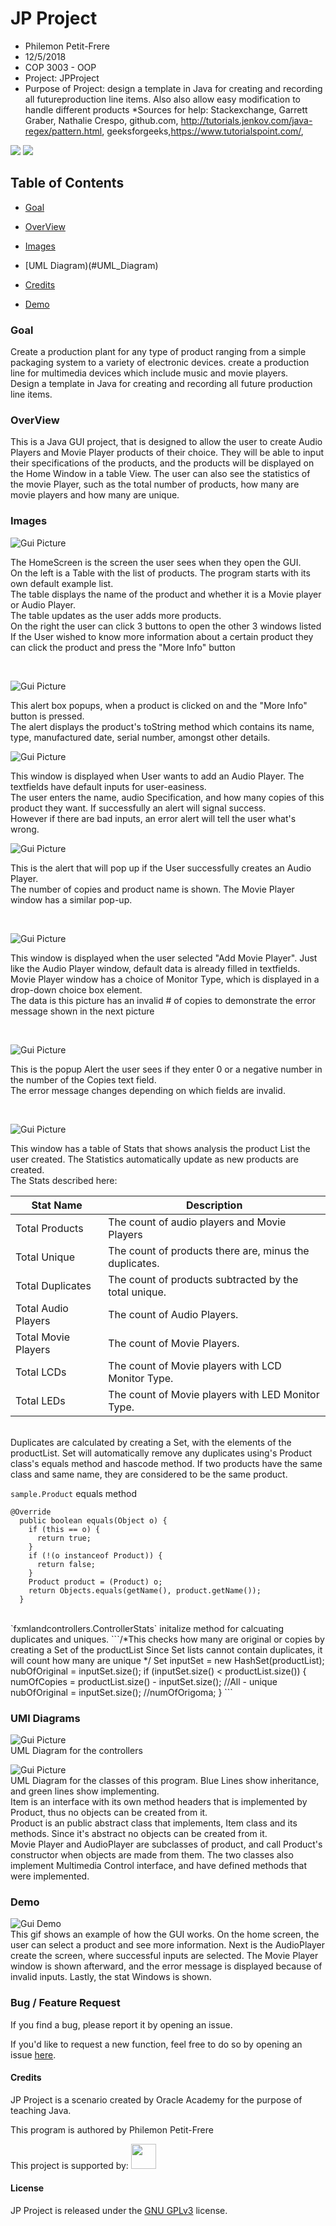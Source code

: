 # JP Project

 * Philemon Petit-Frere
 * 12/5/2018
 * COP 3003 - OOP
 * Project: JPProject
 * Purpose of Project: design a template in Java for creating and recording all futureproduction line items. Also also allow easy modification to handle different products
 *Sources for help: Stackexchange,  Garrett Graber, Nathalie Crespo, github.com, http://tutorials.jenkov.com/java-regex/pattern.html, geeksforgeeks,https://www.tutorialspoint.com/, 
 
 <img src="https://img.shields.io/badge/release-v1.1.0-blue.svg" />
<img src="https://img.shields.io/badge/package-v2.0.0-orange.svg" />

## Table of Contents
- [Goal](#Goal)
- [OverView](#OverView)
- [Images](#Images)
- [UML Diagram)(#UML_Diagram)

- [Credits](#Credits)
- [Demo](#Demo)
 
<h3>Goal</h4>
<p>Create a production plant for any type of product ranging from a simple packaging system to a variety of electronic devices.
create a production line for multimedia devices which include music and movie players.
<br>Design a template in Java for creating and recording all future production line items.  

<h3>OverView</h3>
This is a Java GUI project, that is designed to allow the user to create Audio Players and Movie Player products of their choice. They will be able to input their specifications of the products, and the products will be displayed on the Home Window in a table View. The user can also see the statistics of the movie Player, such as the total number of products, how many are movie players and how many are unique.


<h3>Images</h3>

![Gui Picture](https://github.com/dekum/JPProject/blob/master/images/HomeScreen.png)<br>
<p>The HomeScreen is the screen the user sees when they open the GUI. <br>On the left is a Table with the list of products. The program starts with its own default example list. <br>The table displays the name of the product and whether it is a Movie player or Audio Player. <br>The table updates as the user adds more products. <br> On the right the user can click 3 buttons to open the other 3 windows listed
<br>If the User wished to know more information about a certain product they can click the product and press the "More Info" button</p><br>

![Gui Picture](https://github.com/dekum/JPProject/blob/master/images/HomeScreenMoreInfo.png)<br>
 <p> This alert box popups, when a product is clicked on and the "More Info" button is pressed. <br>The alert displays the product's toString method which contains its name, type, manufactured date,  serial number, amongst other details.
  
![Gui Picture](https://github.com/dekum/JPProject/blob/master/images/AddAudioPlayerWindow.png)<br>
<p> This window is displayed when User wants to add an Audio Player. The textfields have default inputs for user-easiness. <br>The user enters the name, audio Specification, and how many copies of this product they want. If successfully an alert will signal success. <br>However if there are bad inputs, an error alert will tell the user what's wrong.<br>
  
![Gui Picture](https://github.com/dekum/JPProject/blob/master/images/AddAudioPlayerSuccess.png)<br>
<p> This is the alert that will pop up if the User successfully creates an Audio Player. <br>The number of copies and product name is shown. The Movie Player window has a similar pop-up. </p><br>

 ![Gui Picture](https://github.com/dekum/JPProject/blob/master/images/AddMoviePlayerWindowEx.png)<br>
 <p> This window is displayed when the user selected "Add Movie Player". Just like the Audio Player window, default data is already filled in textfields. <br>Movie Player window has a choice of Monitor Type, which is displayed in a drop-down choice box element. <br>The data is this picture has an invalid # of copies to demonstrate the error message shown in the next picture
</p> <br>
  
![Gui Picture](https://github.com/dekum/JPProject/blob/master/images/AddMoviePlayerError.png)<br>
<p> This is the popup Alert the user sees if they enter 0 or a negative number in the number of the Copies text field.<br>
 The error message changes depending on which fields are invalid.

</p> <br>

![Gui Picture](https://github.com/dekum/JPProject/blob/master/images/StatsWindow.png)<br>
<p> This window has a table of Stats that shows analysis the product List the user created. The Statistics automatically update as new products are created. <br>The Stats described here:<br>
 
 | Stat Name | Description |
| --- | --- |
| Total Products | The count of audio players and Movie Players |
| Total Unique | The count of products there are, minus the duplicates. |
| Total Duplicates | The count of products subtracted by the total unique. |
| Total Audio Players | The count of Audio Players.  |
| Total Movie Players | The count of Movie Players.  |
| Total LCDs | The count of Movie players with LCD Monitor Type.  |
| Total LEDs| The count of Movie players with LED Monitor Type.  |
 
<br>Duplicates are calculated by creating a Set, with the elements of the productList. Set will automatically remove any duplicates using's Product class's equals method and hascode method. If two products have the same class and same name, they are considered to be the same product.

`sample.Product` equals method
``` 
@Override
  public boolean equals(Object o) {
    if (this == o) {
      return true;
    }
    if (!(o instanceof Product)) {
      return false;
    }
    Product product = (Product) o;
    return Objects.equals(getName(), product.getName());
  }
```
<br>
`fxmlandcontrollers.ControllerStats` initalize method for calcuating duplicates and uniques.
```/*This checks how many are original or copies by creating a Set of the productList
    Since Set lists cannot contain duplicates, it will count how many are unique
    */
    Set inputSet = new HashSet(productList);
    nubOfOriginal = inputSet.size();
    if (inputSet.size() < productList.size()) {
      numOfCopies = productList.size() - inputSet.size(); //All - unique
      nubOfOriginal = inputSet.size(); //numOfOrigoma;
    }
 ```
 
 <h3> UMl Diagrams </h3>
 
  
 ![Gui Picture]( https://github.com/dekum/JPProject/blob/master/images/Package%20fxmlsandcontrollers.png)<br>
UML Diagram for the controllers <br>
 
 ![Gui Picture]( https://github.com/dekum/JPProject/blob/master/images/sample.png)<br>
 UML Diagram for the classes of this program. Blue Lines show inheritance, and green lines show implementing.<br>
Item is an interface with its own method headers  that is implemented by Product, thus no objects can be created from it. <br> Product is an public abstract class that implements, Item class and its methods. Since it's abstract no objects can be created from it.
<br> Movie Player and AudioPlayer are subclasses of product, and call Product's constructor when objects are made from them. The two classes also implement Multimedia Control interface, and have defined methods that were implemented.
<br>
 
<h3>Demo</h3>

![Gui Demo]( https://github.com/dekum/JPProject/blob/master/images/Demo.gif)<br>
This gif shows an example of how the GUI works. On the home screen, the user can select a product and see more information. Next is the AudioPlayer create the screen, where successful inputs are selected. The Movie Player window is shown afterward, and the error message is displayed because of invalid inputs. Lastly, the stat Windows is shown.

<h3> Bug / Feature Request</h3>
<p>If you find a bug, please report it by opening an issue.

If you'd like to request a new function, feel free to do so by opening an issue [here](https://github.com/dekum/JPProject/issues).</p>

<h4>Credits</h4>
 JP Project is a scenario created by Oracle Academy for the purpose of teaching Java.
 
This program is authored by Philemon Petit-Frere

This project is supported by:
<a href="https://www.jetbrains.com/idea/">
    <img src="https://github.com/Hexworks/zircon/blob/master/images/idea_logo.png" width="40" height="40" />
</a>

<h4>License</h4>

JP Project is released under the [GNU GPLv3](https://choosealicense.com/licenses/gpl-3.0/) license.

